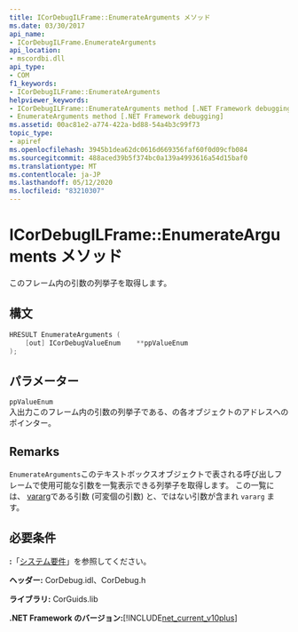 ```yaml
---
title: ICorDebugILFrame::EnumerateArguments メソッド
ms.date: 03/30/2017
api_name:
- ICorDebugILFrame.EnumerateArguments
api_location:
- mscordbi.dll
api_type:
- COM
f1_keywords:
- ICorDebugILFrame::EnumerateArguments
helpviewer_keywords:
- ICorDebugILFrame::EnumerateArguments method [.NET Framework debugging]
- EnumerateArguments method [.NET Framework debugging]
ms.assetid: 00ac81e2-a774-422a-bd88-54a4b3c99f73
topic_type:
- apiref
ms.openlocfilehash: 3945b1dea62dc0616d669356faf60f0d09cfb084
ms.sourcegitcommit: 488aced39b5f374bc0a139a4993616a54d15baf0
ms.translationtype: MT
ms.contentlocale: ja-JP
ms.lasthandoff: 05/12/2020
ms.locfileid: "83210307"
---
```

# <a name="icordebugilframeenumeratearguments-method"></a>ICorDebugILFrame::EnumerateArguments メソッド
このフレーム内の引数の列挙子を取得します。  
  
## <a name="syntax"></a>構文  
  
```cpp  
HRESULT EnumerateArguments (  
    [out] ICorDebugValueEnum    **ppValueEnum  
);  
```  
  
## <a name="parameters"></a>パラメーター  
 `ppValueEnum`  
 入出力このフレーム内の引数の列挙子である、の各オブジェクトのアドレスへのポインター。  
  
## <a name="remarks"></a>Remarks  
 `EnumerateArguments`このテキストボックスオブジェクトで表される呼び出しフレームで使用可能な引数を一覧表示できる列挙子を取得します。 この一覧には、 [vararg](/cpp/windows/vararg)である引数 (可変個の引数) と、ではない引数が含まれ `vararg` ます。  
  
## <a name="requirements"></a>必要条件  
 **:**「[システム要件](../../get-started/system-requirements.md)」を参照してください。  
  
 **ヘッダー:** CorDebug.idl、CorDebug.h  
  
 **ライブラリ:** CorGuids.lib  
  
 **.NET Framework のバージョン:**[!INCLUDE[net_current_v10plus](../../../../includes/net-current-v10plus-md.md)]
